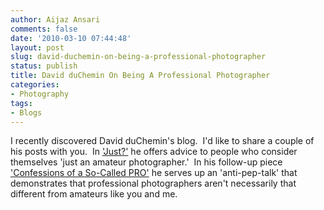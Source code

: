 ```yaml
---
author: Aijaz Ansari
comments: false
date: '2010-03-10 07:44:48'
layout: post
slug: david-duchemin-on-being-a-professional-photographer
status: publish
title: David duChemin On Being A Professional Photographer
categories:
- Photography
tags:
- Blogs
---
```


I recently discovered David duChemin's blog.  I'd like to share a couple of
his posts with you.  In
['Just?'](http://www.pixelatedimage.com/blog/2009/11/just/) he offers advice
to people who consider themselves 'just an amateur photographer.'  In his
follow-up piece ['Confessions of a So-Called PRO'](http://www.pixelatedimage.com/blog/2010/03/not-much-of-a-pro-really/) he
serves up an 'anti-pep-talk' that demonstrates that professional photographers
aren't necessarily that different from amateurs like you and me.

<!-- ai c http://www.flickr.com/photos/aijazansari/3182995057/ http://farm4.static.flickr.com/3507/3182995057_700d89dc98.jpg 500 333 Fish -->
